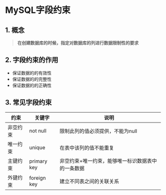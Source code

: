 # MySQL字段约束

## 1. 概念 	

> **在创建数据库的时候，指定对数据库的列进行数据限制性的要求**



## 2. 字段约束的作用

- 保证数据的的有效性
- 保证数据的的完整性
- 保证数据的的正确性



## 3. 常见字段约束

| 约束     | 关键字      | 说明                                              |
| -------- | ----------- | ------------------------------------------------- |
| 非空约束 | not null    | 限制此列的值必须提供，不能为null                  |
| 唯一约束 | unique      | 在表中该列的值不能重复                            |
| 主键约束 | primary key | 非空约束+唯一约束，能够唯一标识数据表中的一条数据 |
| 外键约束 | foreign key | 建立不同表之间的关联关系                          |



